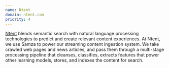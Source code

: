 ```yaml
---
name: Ntent
domain: ntent.com
priority: 4
---
```

<!--
   Licensed to the Apache Software Foundation (ASF) under one or more
   contributor license agreements.  See the NOTICE file distributed with
   this work for additional information regarding copyright ownership.
   The ASF licenses this file to You under the Apache License, Version 2.0
   (the "License"); you may not use this file except in compliance with
   the License.  You may obtain a copy of the License at

       http://www.apache.org/licenses/LICENSE-2.0

   Unless required by applicable law or agreed to in writing, software
   distributed under the License is distributed on an "AS IS" BASIS,
   WITHOUT WARRANTIES OR CONDITIONS OF ANY KIND, either express or implied.
   See the License for the specific language governing permissions and
   limitations under the License.
-->

<a class="external-link" href="http://www.ntent.com" rel="nofollow">Ntent</a> blends semantic search with natural language processing technologies to predict and create relevant content experiences.  At Ntent, we use Samza to power our streaming content ingestion system. We take crawled web pages and news articles, and pass them through a multi-stage processing pipeline that cleanses, classifies, extracts features that power other learning models, stores, and indexes the content for search.
